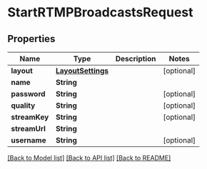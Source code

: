 # StartRTMPBroadcastsRequest

## Properties
Name | Type | Description | Notes
------------ | ------------- | ------------- | -------------
**layout** | [**LayoutSettings**](LayoutSettings.md) |  | [optional] 
**name** | **String** |  | 
**password** | **String** |  | [optional] 
**quality** | **String** |  | [optional] 
**streamKey** | **String** |  | [optional] 
**streamUrl** | **String** |  | 
**username** | **String** |  | [optional] 

[[Back to Model list]](../README.md#documentation-for-models) [[Back to API list]](../README.md#documentation-for-api-endpoints) [[Back to README]](../README.md)


